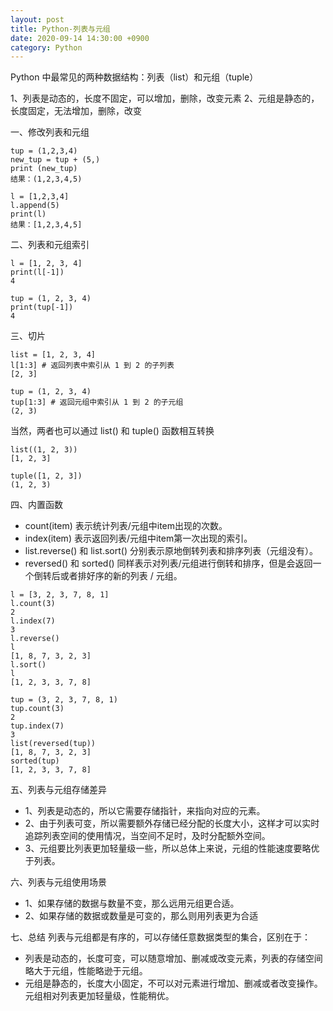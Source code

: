```yaml
---
layout: post
title: Python-列表与元组
date: 2020-09-14 14:30:00 +0900
category: Python
---
```

Python 中最常见的两种数据结构：列表（list）和元组（tuple）

1、列表是动态的，长度不固定，可以增加，删除，改变元素
2、元组是静态的，长度固定，无法增加，删除，改变

一、修改列表和元组
```
tup = (1,2,3,4)
new_tup = tup + (5,)
print (new_tup)
结果：(1,2,3,4,5)

l = [1,2,3,4]
l.append(5)
print(l)
结果：[1,2,3,4,5]
```

二、列表和元组索引
```-1 表示最后一个元素，-2 表示倒数第二个元素，以此类推。
l = [1, 2, 3, 4]
print(l[-1])
4

tup = (1, 2, 3, 4)
print(tup[-1])
4
```

三、切片
```
list = [1, 2, 3, 4]
l[1:3] # 返回列表中索引从 1 到 2 的子列表
[2, 3]

tup = (1, 2, 3, 4)
tup[1:3] # 返回元组中索引从 1 到 2 的子元组
(2, 3)
```

当然，两者也可以通过 list() 和 tuple() 函数相互转换
```
list((1, 2, 3))
[1, 2, 3]

tuple([1, 2, 3])
(1, 2, 3)
```

四、内置函数
* count(item)  表示统计列表/元组中item出现的次数。
* index(item)  表示返回列表/元组中item第一次出现的索引。
* list.reverse() 和 list.sort() 分别表示原地倒转列表和排序列表（元组没有）。
* reversed() 和 sorted() 同样表示对列表/元组进行倒转和排序，但是会返回一个倒转后或者排好序的新的列表 / 元组。
```
l = [3, 2, 3, 7, 8, 1]
l.count(3)
2
l.index(7)
3
l.reverse()
l
[1, 8, 7, 3, 2, 3]
l.sort()
l
[1, 2, 3, 3, 7, 8]

tup = (3, 2, 3, 7, 8, 1)
tup.count(3)
2
tup.index(7)
3
list(reversed(tup))
[1, 8, 7, 3, 2, 3]
sorted(tup)
[1, 2, 3, 3, 7, 8]

```

五、列表与元组存储差异
* 1、列表是动态的，所以它需要存储指针，来指向对应的元素。
* 2、由于列表可变，所以需要额外存储已经分配的长度大小，这样才可以实时追踪列表空间的使用情况，当空间不足时，及时分配额外空间。
* 3、元组要比列表更加轻量级一些，所以总体上来说，元组的性能速度要略优于列表。

六、列表与元组使用场景
* 1、如果存储的数据与数量不变，那么远用元组更合适。
* 2、如果存储的数据或数量是可变的，那么则用列表更为合适

七、总结
列表与元组都是有序的，可以存储任意数据类型的集合，区别在于：
* 列表是动态的，长度可变，可以随意增加、删减或改变元素，列表的存储空间略大于元组，性能略逊于元组。
* 元组是静态的，长度大小固定，不可以对元素进行增加、删减或者改变操作。元组相对列表更加轻量级，性能稍优。

